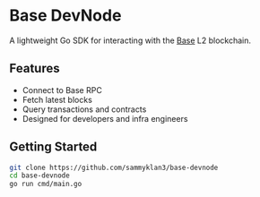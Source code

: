 # Base DevNode

A lightweight Go SDK for interacting with the [Base](https://base.org) L2 blockchain.

## Features
- Connect to Base RPC
- Fetch latest blocks
- Query transactions and contracts
- Designed for developers and infra engineers

## Getting Started

```bash
git clone https://github.com/sammyklan3/base-devnode
cd base-devnode
go run cmd/main.go

